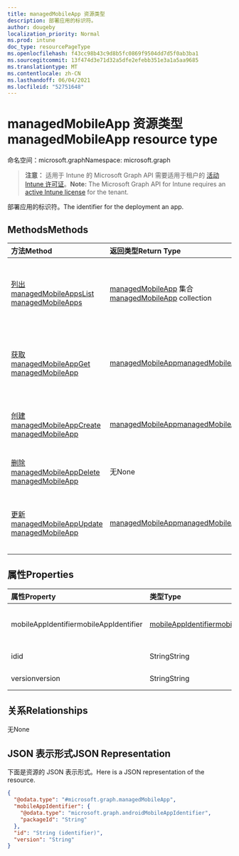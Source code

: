 ```yaml
---
title: managedMobileApp 资源类型
description: 部署应用的标识符。
author: dougeby
localization_priority: Normal
ms.prod: intune
doc_type: resourcePageType
ms.openlocfilehash: f43cc98b43c9d8b5fc0869f9504dd7d5f0ab3ba1
ms.sourcegitcommit: 13f474d3e71d32a5dfe2efebb351e3a1a5aa9685
ms.translationtype: MT
ms.contentlocale: zh-CN
ms.lasthandoff: 06/04/2021
ms.locfileid: "52751648"
---
```

# <a name="managedmobileapp-resource-type"></a><span data-ttu-id="69fe2-103">managedMobileApp 资源类型</span><span class="sxs-lookup"><span data-stu-id="69fe2-103">managedMobileApp resource type</span></span>

<span data-ttu-id="69fe2-104">命名空间：microsoft.graph</span><span class="sxs-lookup"><span data-stu-id="69fe2-104">Namespace: microsoft.graph</span></span>

> <span data-ttu-id="69fe2-105">**注意：** 适用于 Intune 的 Microsoft Graph API 需要适用于租户的 [活动 Intune 许可证](https://go.microsoft.com/fwlink/?linkid=839381)。</span><span class="sxs-lookup"><span data-stu-id="69fe2-105">**Note:** The Microsoft Graph API for Intune requires an [active Intune license](https://go.microsoft.com/fwlink/?linkid=839381) for the tenant.</span></span>

<span data-ttu-id="69fe2-106">部署应用的标识符。</span><span class="sxs-lookup"><span data-stu-id="69fe2-106">The identifier for the deployment an app.</span></span>

## <a name="methods"></a><span data-ttu-id="69fe2-107">Methods</span><span class="sxs-lookup"><span data-stu-id="69fe2-107">Methods</span></span>
|<span data-ttu-id="69fe2-108">方法</span><span class="sxs-lookup"><span data-stu-id="69fe2-108">Method</span></span>|<span data-ttu-id="69fe2-109">返回类型</span><span class="sxs-lookup"><span data-stu-id="69fe2-109">Return Type</span></span>|<span data-ttu-id="69fe2-110">Description</span><span class="sxs-lookup"><span data-stu-id="69fe2-110">Description</span></span>|
|:---|:---|:---|
|[<span data-ttu-id="69fe2-111">列出 managedMobileApps</span><span class="sxs-lookup"><span data-stu-id="69fe2-111">List managedMobileApps</span></span>](../api/intune-mam-managedmobileapp-list.md)|<span data-ttu-id="69fe2-112">[managedMobileApp](../resources/intune-mam-managedmobileapp.md) 集合</span><span class="sxs-lookup"><span data-stu-id="69fe2-112">[managedMobileApp](../resources/intune-mam-managedmobileapp.md) collection</span></span>|<span data-ttu-id="69fe2-113">列出 [managedMobileApp](../resources/intune-mam-managedmobileapp.md) 对象的属性和关系。</span><span class="sxs-lookup"><span data-stu-id="69fe2-113">List properties and relationships of the [managedMobileApp](../resources/intune-mam-managedmobileapp.md) objects.</span></span>|
|[<span data-ttu-id="69fe2-114">获取 managedMobileApp</span><span class="sxs-lookup"><span data-stu-id="69fe2-114">Get managedMobileApp</span></span>](../api/intune-mam-managedmobileapp-get.md)|[<span data-ttu-id="69fe2-115">managedMobileApp</span><span class="sxs-lookup"><span data-stu-id="69fe2-115">managedMobileApp</span></span>](../resources/intune-mam-managedmobileapp.md)|<span data-ttu-id="69fe2-116">读取 [managedMobileApp](../resources/intune-mam-managedmobileapp.md) 对象的属性和关系。</span><span class="sxs-lookup"><span data-stu-id="69fe2-116">Read properties and relationships of the [managedMobileApp](../resources/intune-mam-managedmobileapp.md) object.</span></span>|
|[<span data-ttu-id="69fe2-117">创建 managedMobileApp</span><span class="sxs-lookup"><span data-stu-id="69fe2-117">Create managedMobileApp</span></span>](../api/intune-mam-managedmobileapp-create.md)|[<span data-ttu-id="69fe2-118">managedMobileApp</span><span class="sxs-lookup"><span data-stu-id="69fe2-118">managedMobileApp</span></span>](../resources/intune-mam-managedmobileapp.md)|<span data-ttu-id="69fe2-119">创建新的 [managedMobileApp](../resources/intune-mam-managedmobileapp.md) 对象。</span><span class="sxs-lookup"><span data-stu-id="69fe2-119">Create a new [managedMobileApp](../resources/intune-mam-managedmobileapp.md) object.</span></span>|
|[<span data-ttu-id="69fe2-120">删除 managedMobileApp</span><span class="sxs-lookup"><span data-stu-id="69fe2-120">Delete managedMobileApp</span></span>](../api/intune-mam-managedmobileapp-delete.md)|<span data-ttu-id="69fe2-121">无</span><span class="sxs-lookup"><span data-stu-id="69fe2-121">None</span></span>|<span data-ttu-id="69fe2-122">删除 [managedMobileApp](../resources/intune-mam-managedmobileapp.md)。</span><span class="sxs-lookup"><span data-stu-id="69fe2-122">Deletes a [managedMobileApp](../resources/intune-mam-managedmobileapp.md).</span></span>|
|[<span data-ttu-id="69fe2-123">更新 managedMobileApp</span><span class="sxs-lookup"><span data-stu-id="69fe2-123">Update managedMobileApp</span></span>](../api/intune-mam-managedmobileapp-update.md)|[<span data-ttu-id="69fe2-124">managedMobileApp</span><span class="sxs-lookup"><span data-stu-id="69fe2-124">managedMobileApp</span></span>](../resources/intune-mam-managedmobileapp.md)|<span data-ttu-id="69fe2-125">更新 [managedMobileApp](../resources/intune-mam-managedmobileapp.md) 对象的属性。</span><span class="sxs-lookup"><span data-stu-id="69fe2-125">Update the properties of a [managedMobileApp](../resources/intune-mam-managedmobileapp.md) object.</span></span>|

## <a name="properties"></a><span data-ttu-id="69fe2-126">属性</span><span class="sxs-lookup"><span data-stu-id="69fe2-126">Properties</span></span>
|<span data-ttu-id="69fe2-127">属性</span><span class="sxs-lookup"><span data-stu-id="69fe2-127">Property</span></span>|<span data-ttu-id="69fe2-128">类型</span><span class="sxs-lookup"><span data-stu-id="69fe2-128">Type</span></span>|<span data-ttu-id="69fe2-129">Description</span><span class="sxs-lookup"><span data-stu-id="69fe2-129">Description</span></span>|
|:---|:---|:---|
|<span data-ttu-id="69fe2-130">mobileAppIdentifier</span><span class="sxs-lookup"><span data-stu-id="69fe2-130">mobileAppIdentifier</span></span>|[<span data-ttu-id="69fe2-131">mobileAppIdentifier</span><span class="sxs-lookup"><span data-stu-id="69fe2-131">mobileAppIdentifier</span></span>](../resources/intune-mam-mobileappidentifier.md)|<span data-ttu-id="69fe2-132">包含其操作系统类型的应用标识符。</span><span class="sxs-lookup"><span data-stu-id="69fe2-132">The identifier for an app with it's operating system type.</span></span>|
|<span data-ttu-id="69fe2-133">id</span><span class="sxs-lookup"><span data-stu-id="69fe2-133">id</span></span>|<span data-ttu-id="69fe2-134">String</span><span class="sxs-lookup"><span data-stu-id="69fe2-134">String</span></span>|<span data-ttu-id="69fe2-135">实体的键。</span><span class="sxs-lookup"><span data-stu-id="69fe2-135">Key of the entity.</span></span>|
|<span data-ttu-id="69fe2-136">version</span><span class="sxs-lookup"><span data-stu-id="69fe2-136">version</span></span>|<span data-ttu-id="69fe2-137">String</span><span class="sxs-lookup"><span data-stu-id="69fe2-137">String</span></span>|<span data-ttu-id="69fe2-138">实体的版本。</span><span class="sxs-lookup"><span data-stu-id="69fe2-138">Version of the entity.</span></span>|

## <a name="relationships"></a><span data-ttu-id="69fe2-139">关系</span><span class="sxs-lookup"><span data-stu-id="69fe2-139">Relationships</span></span>
<span data-ttu-id="69fe2-140">无</span><span class="sxs-lookup"><span data-stu-id="69fe2-140">None</span></span>

## <a name="json-representation"></a><span data-ttu-id="69fe2-141">JSON 表示形式</span><span class="sxs-lookup"><span data-stu-id="69fe2-141">JSON Representation</span></span>
<span data-ttu-id="69fe2-142">下面是资源的 JSON 表示形式。</span><span class="sxs-lookup"><span data-stu-id="69fe2-142">Here is a JSON representation of the resource.</span></span>
<!-- {
  "blockType": "resource",
  "keyProperty": "id",
  "@odata.type": "microsoft.graph.managedMobileApp"
}
-->
``` json
{
  "@odata.type": "#microsoft.graph.managedMobileApp",
  "mobileAppIdentifier": {
    "@odata.type": "microsoft.graph.androidMobileAppIdentifier",
    "packageId": "String"
  },
  "id": "String (identifier)",
  "version": "String"
}
```




